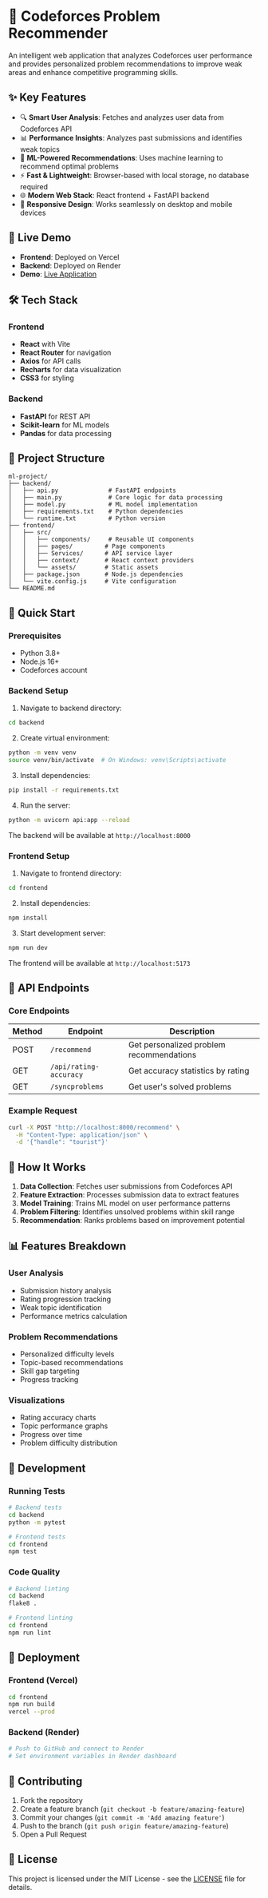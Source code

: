 # 🎯 Codeforces Problem Recommender

An intelligent web application that analyzes Codeforces user performance and provides personalized problem recommendations to improve weak areas and enhance competitive programming skills.

## ✨ Key Features

- 🔍 **Smart User Analysis**: Fetches and analyzes user data from Codeforces API
- 📊 **Performance Insights**: Analyzes past submissions and identifies weak topics
- 🧠 **ML-Powered Recommendations**: Uses machine learning to recommend optimal problems
- ⚡ **Fast & Lightweight**: Browser-based with local storage, no database required
- 🌐 **Modern Web Stack**: React frontend + FastAPI backend
- 📱 **Responsive Design**: Works seamlessly on desktop and mobile devices

## 🚀 Live Demo

- **Frontend**: Deployed on Vercel
- **Backend**: Deployed on Render
- **Demo**: [Live Application](https://cf-problem-recommender.vercel.app/)

## 🛠️ Tech Stack

### Frontend
- **React** with Vite
- **React Router** for navigation
- **Axios** for API calls
- **Recharts** for data visualization
- **CSS3** for styling

### Backend
- **FastAPI** for REST API
- **Scikit-learn** for ML models
- **Pandas** for data processing

## 📁 Project Structure

```
ml-project/
├── backend/
│   ├── api.py              # FastAPI endpoints
│   ├── main.py             # Core logic for data processing
│   ├── model.py            # ML model implementation
│   ├── requirements.txt    # Python dependencies
│   └── runtime.txt         # Python version
├── frontend/
│   ├── src/
│   │   ├── components/     # Reusable UI components
│   │   ├── pages/         # Page components
│   │   ├── Services/      # API service layer
│   │   ├── context/       # React context providers
│   │   └── assets/        # Static assets
│   ├── package.json       # Node.js dependencies
│   └── vite.config.js     # Vite configuration
└── README.md
```

## 🚦 Quick Start

### Prerequisites
- Python 3.8+
- Node.js 16+
- Codeforces account

### Backend Setup

1. Navigate to backend directory:
```bash
cd backend
```

2. Create virtual environment:
```bash
python -m venv venv
source venv/bin/activate  # On Windows: venv\Scripts\activate
```

3. Install dependencies:
```bash
pip install -r requirements.txt
```

4. Run the server:
```bash
python -m uvicorn api:app --reload
```

The backend will be available at `http://localhost:8000`

### Frontend Setup

1. Navigate to frontend directory:
```bash
cd frontend
```

2. Install dependencies:
```bash
npm install
```

3. Start development server:
```bash
npm run dev
```

The frontend will be available at `http://localhost:5173`

## 🔌 API Endpoints

### Core Endpoints

| Method | Endpoint | Description |
|--------|----------|-------------|
| POST | `/recommend` | Get personalized problem recommendations |
| GET | `/api/rating-accuracy` | Get accuracy statistics by rating |
| GET | `/syncproblems` | Get user's solved problems |

### Example Request

```bash
curl -X POST "http://localhost:8000/recommend" \
  -H "Content-Type: application/json" \
  -d '{"handle": "tourist"}'
```

## 🎯 How It Works

1. **Data Collection**: Fetches user submissions from Codeforces API
2. **Feature Extraction**: Processes submission data to extract features
3. **Model Training**: Trains ML model on user performance patterns
4. **Problem Filtering**: Identifies unsolved problems within skill range
5. **Recommendation**: Ranks problems based on improvement potential

## 📊 Features Breakdown

### User Analysis
- Submission history analysis
- Rating progression tracking
- Weak topic identification
- Performance metrics calculation

### Problem Recommendations
- Personalized difficulty levels
- Topic-based recommendations
- Skill gap targeting
- Progress tracking

### Visualizations
- Rating accuracy charts
- Topic performance graphs
- Progress over time
- Problem difficulty distribution

## 🧪 Development

### Running Tests
```bash
# Backend tests
cd backend
python -m pytest

# Frontend tests
cd frontend
npm test
```

### Code Quality
```bash
# Backend linting
cd backend
flake8 .

# Frontend linting
cd frontend
npm run lint
```

## 🚀 Deployment

### Frontend (Vercel)
```bash
cd frontend
npm run build
vercel --prod
```

### Backend (Render)
```bash
# Push to GitHub and connect to Render
# Set environment variables in Render dashboard
```

## 🤝 Contributing

1. Fork the repository
2. Create a feature branch (`git checkout -b feature/amazing-feature`)
3. Commit your changes (`git commit -m 'Add amazing feature'`)
4. Push to the branch (`git push origin feature/amazing-feature`)
5. Open a Pull Request

## 📄 License

This project is licensed under the MIT License - see the [LICENSE](LICENSE) file for details.


